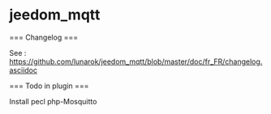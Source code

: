 jeedom_mqtt
================

=== Changelog ===

See : https://github.com/lunarok/jeedom_mqtt/blob/master/doc/fr_FR/changelog.asciidoc

=== Todo in plugin ===

Install pecl php-Mosquitto

